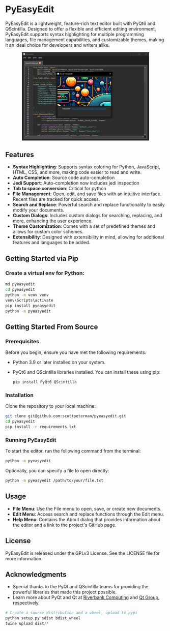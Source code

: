 # PyEasyEdit

PyEasyEdit is a lightweight, feature-rich text editor built with PyQt6 and QScintilla. Designed to offer a flexible and efficient editing environment, PyEasyEdit supports syntax highlighting for multiple programming languages, file management capabilities, and customizable themes, making it an ideal choice for developers and writers alike.

<div align="center">
  <img src="https://raw.githubusercontent.com/scottpeterman/pyeasyedit/main/screen-shots/main.png" alt="PyEasyEdit" width="400px"> 
</div>

## Features

- **Syntax Highlighting**: Supports syntax coloring for Python, JavaScript, HTML, CSS, and more, making code easier to read and write.
- **Auto Completion**: Source code auto-completion
- **Jedi Support**: Auto-completion now includes jedi inspection
- **Tab to space conversion**: Critical for python
- **File Management**: Open, edit, and save files with an intuitive interface. Recent files are tracked for quick access.
- **Search and Replace**: Powerful search and replace functionality to easily modify your documents.
- **Custom Dialogs**: Includes custom dialogs for searching, replacing, and more, enhancing the user experience.
- **Theme Customization**: Comes with a set of predefined themes and allows for custom color schemes.
- **Extensibility**: Designed with extensibility in mind, allowing for additional features and languages to be added.

## Getting Started via Pip

### Create a virtual env for Python:

```bash
md pyeasyedit
cd pyeasyedit
python -m venv venv
venv\Scripts\activate
pip install pyeasyedit
python -m pyeasyedit
```

## Getting Started From Source

### Prerequisites

Before you begin, ensure you have met the following requirements:
- Python 3.9 or later installed on your system.
- PyQt6 and QScintilla libraries installed. You can install these using pip:

  ```bash
  pip install PyQt6 QScintilla
  ```

### Installation

Clone the repository to your local machine:

```bash
git clone git@github.com:scottpeterman/pyeasyedit.git
cd pyeasyedit
pip install -r requirements.txt
```

### Running PyEasyEdit

To start the editor, run the following command from the terminal:

```bash
python -m pyeasyedit 
```

Optionally, you can specify a file to open directly:

```bash
python -m pyeasyedit /path/to/your/file.txt
```

## Usage

- **File Menu**: Use the File menu to open, save, or create new documents.
- **Edit Menu**: Access search and replace functions through the Edit menu.
- **Help Menu**: Contains the About dialog that provides information about the editor and a link to the project's GitHub page.


## License

PyEasyEdit is released under the GPLv3 License. See the LICENSE file for more information.

## Acknowledgments

- Special thanks to the PyQt and QScintilla teams for providing the powerful libraries that made this project possible.
- Learn more about PyQt and Qt at [Riverbank Computing](https://www.riverbankcomputing.com/) and [Qt Group](https://www.qt.io/), respectively.

```python
# Create a source distribution and a wheel, upload to pypi
python setup.py sdist bdist_wheel
twine upload dist/* 